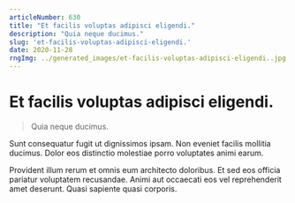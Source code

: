```yaml
---
articleNumber: 630
title: "Et facilis voluptas adipisci eligendi."
description: "Quia neque ducimus."
slug: 'et-facilis-voluptas-adipisci-eligendi.'
date: 2020-11-28
rngImg: ../generated_images/et-facilis-voluptas-adipisci-eligendi..jpg
---
```


# Et facilis voluptas adipisci eligendi.

> Quia neque ducimus.

Sunt consequatur fugit ut dignissimos ipsam. Non eveniet facilis mollitia ducimus. Dolor eos distinctio molestiae porro voluptates animi earum.
 Provident illum rerum et omnis eum architecto doloribus. Et sed eos officia pariatur voluptatem recusandae. Animi aut occaecati eos vel reprehenderit amet deserunt. Quasi sapiente quasi corporis.
